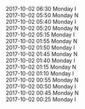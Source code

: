 2017-10-02 06:30 Monday  I  
2017-10-02 05:50 Monday  N  
2017-10-02 05:40 Monday  I  
2017-10-02 05:20 Monday  N  
2017-10-02 05:15 Monday  I  
2017-10-02 01:55 Monday  N  
2017-10-02 01:50 Monday  I  
2017-10-02 01:45 Monday  N  
2017-10-02 01:40 Monday  I  
2017-10-02 01:15 Monday  N  
2017-10-02 01:10 Monday  I  
2017-10-02 00:55 Monday  N  
2017-10-02 00:50 Monday  I  
2017-10-02 00:45 Monday  N  
2017-10-02 00:25 Monday  I  
